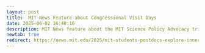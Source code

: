 ```yaml
---
layout: post
title:  MIT News Feature about Congressional Visit Days 
date: 2025-06-02 16:40:16
description: MIT News feature about the MIT Science Policy Advocacy trip to Congress in March, where I advocated for federal research funding.
newtab: true
redirect: https://news.mit.edu/2025/mit-students-postdocs-explore-inner-workings-capitol-hill-0602
---
```

